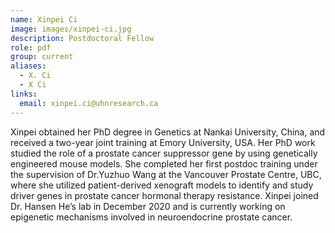 ```yaml
---
name: Xinpei Ci
image: images/xinpei-ci.jpg
description: Postdoctoral Fellow
role: pdf
group: current
aliases:
  - X. Ci
  - X Ci
links:
  email: xinpei.ci@uhnresearch.ca
---
```


Xinpei obtained her PhD degree in Genetics at Nankai University, China, and received a two-year joint training at Emory University, USA. Her PhD work studied the role of a prostate cancer suppressor gene by using genetically engineered mouse models. She completed her first postdoc training under the supervision of Dr.Yuzhuo Wang at the Vancouver Prostate Centre, UBC, where she utilized patient-derived xenograft models to identify and study driver genes in prostate cancer hormonal therapy resistance. Xinpei joined Dr. Hansen He’s lab in December 2020 and is currently working on epigenetic mechanisms involved in neuroendocrine prostate cancer.
